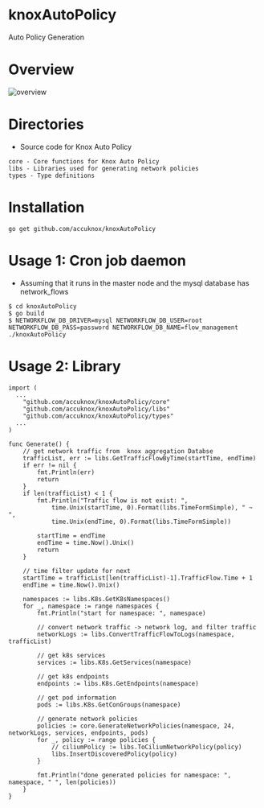 # knoxAutoPolicy
Auto Policy Generation

# Overview
![overview](http://seungsoo.net/autopolicy2.png)

# Directories

* Source code for Knox Auto Policy

```
core - Core functions for Knox Auto Policy
libs - Libraries used for generating network policies
types - Type definitions
```

# Installation

```
go get github.com/accuknox/knoxAutoPolicy
```

# Usage 1: Cron job daemon

* Assuming that it runs in the master node and the mysql database has network_flows

```
$ cd knoxAutoPolicy
$ go build
$ NETWORKFLOW_DB_DRIVER=mysql NETWORKFLOW_DB_USER=root NETWORKFLOW_DB_PASS=password NETWORKFLOW_DB_NAME=flow_management ./knoxAutoPolicy
```

# Usage 2: Library

```
import (
  ...
	"github.com/accuknox/knoxAutoPolicy/core"
	"github.com/accuknox/knoxAutoPolicy/libs"
	"github.com/accuknox/knoxAutoPolicy/types"
  ...
)

func Generate() {
	// get network traffic from  knox aggregation Databse
	trafficList, err := libs.GetTrafficFlowByTime(startTime, endTime)
	if err != nil {
		fmt.Println(err)
		return
	}
	if len(trafficList) < 1 {
		fmt.Println("Traffic flow is not exist: ",
			time.Unix(startTime, 0).Format(libs.TimeFormSimple), " ~ ",
			time.Unix(endTime, 0).Format(libs.TimeFormSimple))

		startTime = endTime
		endTime = time.Now().Unix()
		return
	}

	// time filter update for next
	startTime = trafficList[len(trafficList)-1].TrafficFlow.Time + 1
	endTime = time.Now().Unix()

	namespaces := libs.K8s.GetK8sNamespaces()
	for _, namespace := range namespaces {
		fmt.Println("start for namespace: ", namespace)

		// convert network traffic -> network log, and filter traffic
		networkLogs := libs.ConvertTrafficFlowToLogs(namespace, trafficList)

		// get k8s services
		services := libs.K8s.GetServices(namespace)

		// get k8s endpoints
		endpoints := libs.K8s.GetEndpoints(namespace)

		// get pod information
		pods := libs.K8s.GetConGroups(namespace)

		// generate network policies
		policies := core.GenerateNetworkPolicies(namespace, 24, networkLogs, services, endpoints, pods)
		for _, policy := range policies {
			// ciliumPolicy := libs.ToCiliumNetworkPolicy(policy)
			libs.InsertDiscoveredPolicy(policy)
		}

		fmt.Println("done generated policies for namespace: ", namespace, " ", len(policies))
	}
}
```

